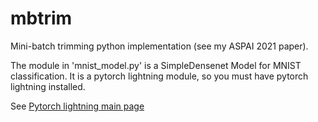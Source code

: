 # mbtrim
Mini-batch trimming python implementation (see my ASPAI 2021 paper).

<!---
Comments in markdown - see https://www.markdownguide.org/basic-syntax/)
Basic commands in markdown - see https://www.markdownguide.org/basic-syntax/
-->

The module in 'mnist_model.py' is a SimpleDensenet Model for MNIST classification.
It is a pytorch lightning module, so you must have pytorch lightning installed.

See [Pytorch lightning main page](https://github.com/PyTorchLightning/pytorch-lightning)
